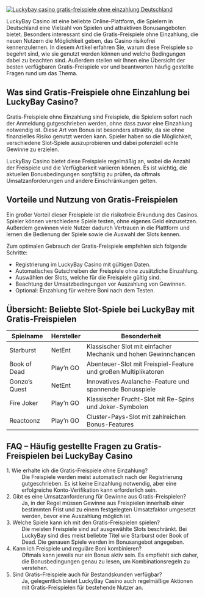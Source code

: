 [![Luckybay casino gratis-freispiele ohne einzahlung Deutschland](https://123-caf.pages.dev/gitsignup.png)](https://vrmoo.ru/Bt82HjjY)

<p>LuckyBay Casino ist eine beliebte Online-Plattform, die Spielern in Deutschland eine Vielzahl von Spielen und attraktiven Bonusangeboten bietet. Besonders interessant sind die Gratis-Freispiele ohne Einzahlung, die neuen Nutzern die Möglichkeit geben, das Casino risikofrei kennenzulernen. In diesem Artikel erfahren Sie, warum diese Freispiele so begehrt sind, wie sie genutzt werden können und welche Bedingungen dabei zu beachten sind. Außerdem stellen wir Ihnen eine Übersicht der besten verfügbaren Gratis-Freispiele vor und beantworten häufig gestellte Fragen rund um das Thema.</p>  <h2>Was sind Gratis-Freispiele ohne Einzahlung bei LuckyBay Casino?</h2> <p>Gratis-Freispiele ohne Einzahlung sind Freispiele, die Spielern sofort nach der Anmeldung gutgeschrieben werden, ohne dass zuvor eine Einzahlung notwendig ist. Diese Art von Bonus ist besonders attraktiv, da sie ohne finanzielles Risiko genutzt werden kann. Spieler haben so die Möglichkeit, verschiedene Slot-Spiele auszuprobieren und dabei potenziell echte Gewinne zu erzielen.</p> <p>LuckyBay Casino bietet diese Freispiele regelmäßig an, wobei die Anzahl der Freispiele und die Verfügbarkeit variieren können. Es ist wichtig, die aktuellen Bonusbedingungen sorgfältig zu prüfen, da oftmals Umsatzanforderungen und andere Einschränkungen gelten.</p>  <h2>Vorteile und Nutzung von Gratis-Freispielen</h2> <p>Ein großer Vorteil dieser Freispiele ist die risikofreie Erkundung des Casinos. Spieler können verschiedene Spiele testen, ohne eigenes Geld einzusetzen. Außerdem gewinnen viele Nutzer dadurch Vertrauen in die Plattform und lernen die Bedienung der Spiele sowie die Auswahl der Slots kennen.</p> <p>Zum optimalen Gebrauch der Gratis-Freispiele empfehlen sich folgende Schritte:</p> <ul> <li>Registrierung im LuckyBay Casino mit gültigen Daten.</li> <li>Automatisches Gutschreiben der Freispiele ohne zusätzliche Einzahlung.</li> <li>Auswählen der Slots, welche für die Freispiele gültig sind.</li> <li>Beachtung der Umsatzbedingungen vor Auszahlung von Gewinnen.</li> <li>Optional: Einzahlung für weitere Boni nach dem Testen.</li> </ul>  <h2>Übersicht: Beliebte Slot-Spiele bei LuckyBay mit Gratis-Freispielen</h2> <table> <thead> <tr> <th>Spielname</th> <th>Hersteller</th> <th>Besonderheit</th> </tr> </thead> <tbody> <tr> <td>Starburst</td> <td>NetEnt</td> <td>Klassischer Slot mit einfacher Mechanik und hohen Gewinnchancen</td> </tr> <tr> <td>Book of Dead</td> <td>Play’n GO</td> <td>Abenteuer-Slot mit Freispiel-Feature und großen Multiplikatoren</td> </tr> <tr> <td>Gonzo’s Quest</td> <td>NetEnt</td> <td>Innovatives Avalanche-Feature und spannende Bonusspiele</td> </tr> <tr> <td>Fire Joker</td> <td>Play’n GO</td> <td>Klassischer Frucht-Slot mit Re-Spins und Joker-Symbolen</td> </tr> <tr> <td>Reactoonz</td> <td>Play’n GO</td> <td>Cluster-Pays-Slot mit zahlreichen Bonus-Features</td> </tr> </tbody> </table>  <h2>FAQ – Häufig gestellte Fragen zu Gratis-Freispielen bei LuckyBay Casino</h2> <dl> <dt>1. Wie erhalte ich die Gratis-Freispiele ohne Einzahlung?</dt> <dd>Die Freispiele werden meist automatisch nach der Registrierung gutgeschrieben. Es ist keine Einzahlung notwendig, aber eine erfolgreiche Konto-Verifikation kann erforderlich sein.</dd>  <dt>2. Gibt es eine Umsatzanforderung für Gewinne aus Gratis-Freispielen?</dt> <dd>Ja, in der Regel müssen Gewinne aus Freispielen innerhalb einer bestimmten Frist und zu einem festgelegten Umsatzfaktor umgesetzt werden, bevor eine Auszahlung möglich ist.</dd>  <dt>3. Welche Spiele kann ich mit den Gratis-Freispielen spielen?</dt> <dd>Die meisten Freispiele sind auf ausgewählte Slots beschränkt. Bei LuckyBay sind dies meist beliebte Titel wie Starburst oder Book of Dead. Die genauen Spiele werden im Bonusangebot angegeben.</dd>  <dt>4. Kann ich Freispiele und reguläre Boni kombinieren?</dt> <dd>Oftmals kann jeweils nur ein Bonus aktiv sein. Es empfiehlt sich daher, die Bonusbedingungen genau zu lesen, um Kombinationsregeln zu verstehen.</dd>  <dt>5. Sind Gratis-Freispiele auch für Bestandskunden verfügbar?</dt> <dd>Ja, gelegentlich bietet LuckyBay Casino auch regelmäßige Aktionen mit Gratis-Freispielen für bestehende Nutzer an.</dd> </dl>